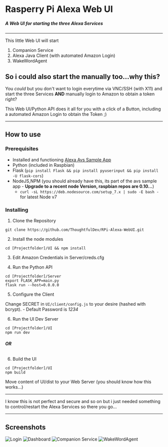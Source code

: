 # Rasperry Pi Alexa Web UI
##### A Web UI for starting the three Alexa Services
---
This little Web UI will start
1. Companion Service
2. Alexa Java Client (with automated Amazon Login)
3. WakeWordAgent

## So i could also start the manually too...why this?
You *could* but you don't want to login everytime via VNC/SSH (with X11) and start the three Services **AND** manually login to Amazon to obtain a token right?

This Web UI/Python API does it all for you with a click of a Button, including a automated Amazon Login to obtain the Token ;)

---
## How to use
### Prerequisites
* Installed and functioning [Alexa Avs Sample App](https://github.com/alexa/alexa-avs-sample-app)
* Python (included in Raspbian)
* Flask (`pip install Flask && pip install pyuserinput && pip install -U flask-cors`)
* NodeJS,NPM (you should already have this, its part of the avs sample app - **Upgrade to a recent node Version, raspbian repos are 0.10...**)
  * `curl -sL https://deb.nodesource.com/setup_7.x | sudo -E bash -` for latest Node v7

### Installing
1. Clone the Repository

`git clone https://github.com/ThoughtfulDev/RPi-Alexa-WebUI.git`

2. Install the node modules

`cd [Projectfolder]/UI && npm install`

3. Edit Amazon Credentials in Server/creds.cfg

4. Run the Python API
```
cd [Projectfolder]/Server
export FLASK_APP=main.py
flask run --host=0.0.0.0
```

5. Configure the Client

Change SECRET in `UI/client/config.js` to your desire (hashed with bcrypt). - Default Password is *1234*



6. Run the UI Dev Server
```
cd [Projectfolder]/UI
npm run dev
```

###### **OR**

6. Build the UI
```
cd [Projectfolder]/UI
npm build
```
Move content of UI/dist to your Web Server (you should know how this works...)

---

I know this is not perfect and secure and so on but i just needed something to control/restart the Alexa Services so there you go...

---
## Screenshots
![Login](http://i.epvpimg.com/veISbab.png)
![Dashboard](http://i.epvpimg.com/IGAdfab.png)
![Companion Service](http://i.epvpimg.com/hPt9cab.png)
![WakeWordAgent](http://i.epvpimg.com/NHFpfab.png)
